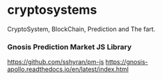 # cryptosystems
CryptoSystem, BlockChain, Prediction and The fart.


### Gnosis Prediction Market JS Library
https://github.com/sshyran/pm-js
https://gnosis-apollo.readthedocs.io/en/latest/index.html





